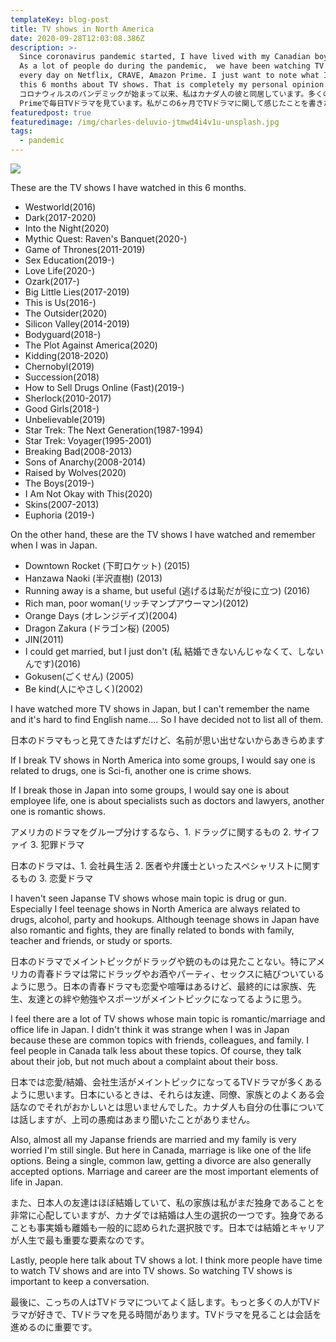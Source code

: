 ```yaml
---
templateKey: blog-post
title: TV shows in North America
date: 2020-09-28T12:03:08.386Z
description: >-
  Since coronavirus pandemic started, I have lived with my Canadian boyfriend.
  As a lot of people do during the pandemic,  we have been watching TV shows
  every day on Netflix, CRAVE, Amazon Prime. I just want to note what I felt in
  this 6 months about TV shows. That is completely my personal opinion.
  コロナウィルスのパンデミックが始まって以来、私はカナダ人の彼と同居しています。多くの人がしているように、私達もNetflix, CRAVE, Amazon
  Primeで毎日TVドラマを見ています。私がこの6ヶ月でTVドラマに関して感じたことを書きたいと思います。あくまでもこれは個人的な意見です。
featuredpost: true
featuredimage: /img/charles-deluvio-jtmwd4i4v1u-unsplash.jpg
tags:
  - pandemic
---
```

![](/img/charles-deluvio-jtmwd4i4v1u-unsplash.jpg)



These are the TV shows I have watched in this 6 months.

* Westworld(2016)
* Dark(2017-2020)
* Into the Night(2020)
* Mythic Quest: Raven's Banquet(2020-)
* Game of Thrones(2011-2019)
* Sex Education(2019-)
* Love Life(2020-)
* Ozark(2017-)
* Big Little Lies(2017-2019)
* This is Us(2016-)
* The Outsider(2020)
* Silicon Valley(2014-2019)
* Bodyguard(2018-)
* The Plot Against America(2020)
* Kidding(2018-2020)
* Chernobyl(2019)
* Succession(2018)
* How to Sell Drugs Online (Fast)(2019-)
* Sherlock(2010-2017)
* Good Girls(2018-)
* Unbelievable(2019)
* Star Trek: The Next Generation(1987-1994)
* Star Trek: Voyager(1995-2001)
* Breaking Bad(2008-2013)
* Sons of Anarchy(2008-2014)
* Raised by Wolves(2020)
* The Boys(2019-)
* I Am Not Okay with This(2020)
* Skins(2007-2013)
* Euphoria (2019-)

On the other hand, these are the TV shows I have watched and remember when I was in Japan.

* Downtown Rocket (下町ロケット) (2015)
* Hanzawa Naoki (半沢直樹) (2013)
* Running away is a shame, but useful (逃げるは恥だが役に立つ) (2016)
* Rich man, poor woman(リッチマンプアウーマン)(2012)
* Orange Days (オレンジデイズ)(2004)
* Dragon Zakura (ドラゴン桜) (2005)
* JIN(2011)
* I could get married, but I just don't (私 結婚できないんじゃなくて、しないんです)(2016)
* Gokusen(ごくせん) (2005)
* Be kind(人にやさしく)(2002)

I have watched more TV shows in Japan, but I can't remember the name and it's hard to find English name.... So I have decided not to list all of them.

日本のドラマもっと見てきたはずだけど、名前が思い出せないからあきらめます

If I break TV shows in North America into some groups, I would say one is related to drugs, one is Sci-fi, another one is crime shows. 

If I break those in Japan into some groups, I would say one is about employee life, one is about specialists such as doctors and lawyers, another one is romantic shows. 

アメリカのドラマをグループ分けするなら、1. ドラッグに関するもの 2. サイファイ 3. 犯罪ドラマ

日本のドラマは、1. 会社員生活 2. 医者や弁護士といったスペシャリストに関するもの 3. 恋愛ドラマ

I haven't seen Japanse TV shows whose main topic is drug or gun. Especially I feel teenage shows in North America are always related to drugs, alcohol, party and hookups. Although teenage shows in Japan have also romantic and fights, they are finally related to bonds with family, teacher and friends, or study or sports. 

日本のドラマでメイントピックがドラッグや銃のものは見たことない。特にアメリカの青春ドラマは常にドラッグやお酒やパーティ、セックスに結びついているように思う。日本の青春ドラマも恋愛や喧嘩はあるけど、最終的には家族、先生、友達との絆や勉強やスポーツがメイントピックになってるように思う。

I feel there are a lot of TV shows whose main topic is romantic/marriage and office life in Japan. I didn't think it was strange when I was in Japan because these are common topics with friends, colleagues, and family.  I feel people in Canada talk less about these topics. Of course, they talk about their job, but not much about a complaint about their boss. 

日本では恋愛/結婚、会社生活がメイントピックになってるTVドラマが多くあるように思います。日本にいるときは、それらは友達、同僚、家族とのよくある会話なのでそれがおかしいとは思いませんでした。カナダ人も自分の仕事については話しますが、上司の愚痴はあまり聞いたことがありません。

Also, almost all my Japanse friends are married and my family is very worried I'm still single. But here in Canada, marriage is like one of the life options. Being a single, common law, getting a divorce are also generally accepted options. Marriage and career are the most important elements of life in Japan.

また、日本人の友達はほぼ結婚していて、私の家族は私がまだ独身であることを非常に心配していますが、カナダでは結婚は人生の選択の一つです。独身であることも事実婚も離婚も一般的に認められた選択肢です。日本では結婚とキャリアが人生で最も重要な要素なのです。

Lastly, people here talk about TV shows a lot. I think more people have time to watch TV shows and are into TV shows. So watching TV shows is important to keep a conversation. 

最後に、こっちの人はTVドラマについてよく話します。もっと多くの人がTVドラマが好きで、TVドラマを見る時間があります。TVドラマを見ることは会話を進めるのに重要です。
